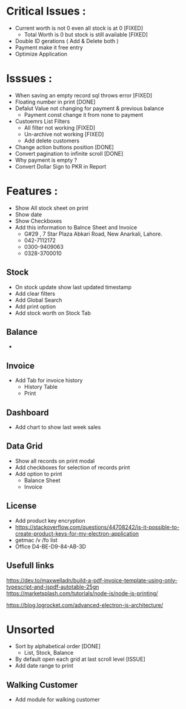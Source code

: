 # Critical Issues :

- Current worth is not 0 even all stock is at 0 [FIXED]
  - Total Worth is 0 but stock is still available [FIXED]
- Double ID gerations ( Add & Delete both )
- Payment make it free entry
- Optimize Application

# Isssues :

- When saving an empty record sql throws error [FIXED]
- Floating number in print [DONE]
- Defalut Value not changing for payment & previous balance
  - Payment const change it from none to payment
- Custoemrs List Filters
  - All filter not working [FIXED]
  - Un-archive not working [FIXED]
  - Add delete customers
- Change action buttons position [DONE]
- Convert pagination to infinite scroll [DONE]
- Why payment is empty ?
- Convert Dollar Sign to PKR in Report

# Features :

- Show All stock sheet on print
- Show date
- Show Checkboxes
- Add this information to Balnce Sheet and Invoice
  - G#29 , 7 Star Plaza Abkari Road, New Anarkali, Lahore.
  - 042-7112172
  - 0300-9409063
  - 0328-3700010

## Stock

- On stock update show last updated timestamp
- Add clear filters
- Add Global Search
- Add print option
- Add stock worth on Stock Tab

## Balance

-

## Invoice

- Add Tab for invoice history
  - History Table
  - Print

## Dashboard

- Add chart to show last week sales

## Data Grid

- Show all records on print modal
- Add checkboxes for selection of records print
- Add option to print
  - Balance Sheet
  - Invoice

## License

- Add product key encryption
- https://stackoverflow.com/questions/44708242/is-it-possible-to-create-product-keys-for-my-electron-application
- getmac /v /fo list
- Office D4-BE-D9-84-AB-3D

## Usefull links

https://dev.to/maxwelladn/build-a-pdf-invoice-template-using-only-typescript-and-jspdf-autotable-25gn
https://marketsplash.com/tutorials/node-js/node-js-printing/

https://blog.logrocket.com/advanced-electron-js-architecture/

# Unsorted

- Sort by alphabetical order [DONE]
  - List, Stock, Balance
- By default open each grid at last scroll level [ISSUE]
- Add date range to print

## Walking Customer

- Add module for walking customer
